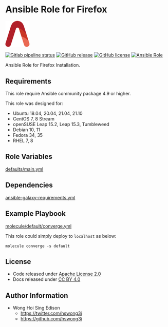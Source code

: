 # Ansible Role for Firefox

<img src="/alvistack.svg" width="75" alt="AlviStack">

[![Gitlab pipeline status](https://img.shields.io/gitlab/pipeline/alvistack/ansible-role-firefox/master)](https://gitlab.com/alvistack/ansible-role-firefox/-/pipelines)
[![GitHub release](https://img.shields.io/github/release/alvistack/ansible-role-firefox.svg)](https://github.com/alvistack/ansible-role-firefox/releases)
[![GitHub license](https://img.shields.io/github/license/alvistack/ansible-role-firefox.svg)](https://github.com/alvistack/ansible-role-firefox/blob/master/LICENSE)
[![Ansible Role](https://img.shields.io/badge/galaxy-alvistack.firefox-blue.svg)](https://galaxy.ansible.com/alvistack/firefox)

Ansible Role for Firefox Installation.

## Requirements

This role require Ansible community package 4.9 or higher.

This role was designed for:

  - Ubuntu 18.04, 20.04, 21.04, 21.10
  - CentOS 7, 8 Stream
  - openSUSE Leap 15.2, Leap 15.3, Tumbleweed
  - Debian 10, 11
  - Fedora 34, 35
  - RHEL 7, 8

## Role Variables

[defaults/main.yml](defaults/main.yml)

## Dependencies

[ansible-galaxy-requirements.yml](ansible-galaxy-requirements.yml)

## Example Playbook

[molecule/default/converge.yml](molecule/default/converge.yml)

This role could simply deploy to `localhost` as below:

    molecule converge -s default

## License

  - Code released under [Apache License 2.0](LICENSE)
  - Docs released under [CC BY 4.0](http://creativecommons.org/licenses/by/4.0/)

## Author Information

  - Wong Hoi Sing Edison
      - <https://twitter.com/hswong3i>
      - <https://github.com/hswong3i>
